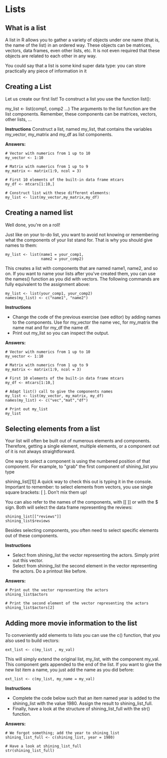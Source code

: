 # Lists
## What is a list

A list in R allows you to gather a variety of objects under one name (that is, the name of the list) in an ordered way. These objects can be matrices, vectors, data frames, even other lists, etc. It is not even required that these objects are related to each other in any way.

You could say that a list is some kind super data type: you can store practically any piece of information in it
## Creating a List

Let us create our first list! To construct a list you use the function list():

my_list <- list(comp1, comp2 ...)
The arguments to the list function are the list components. Remember, these components can be matrices, vectors, other lists, ...

**Instructions**
Construct a list, named my_list, that contains the variables my_vector, my_matrix and my_df as list components.

**Answers:**
```
# Vector with numerics from 1 up to 10
my_vector <- 1:10 

# Matrix with numerics from 1 up to 9
my_matrix <- matrix(1:9, ncol = 3)

# First 10 elements of the built-in data frame mtcars
my_df <- mtcars[1:10,]

# Construct list with these different elements:
my_list <- list(my_vector,my_matrix,my_df)
```
## Creating a named list
Well done, you're on a roll!

Just like on your to-do list, you want to avoid not knowing or remembering what the components of your list stand for. That is why you should give names to them:
```
my_list <- list(name1 = your_comp1, 
                name2 = your_comp2)
```
This creates a list with components that are named name1, name2, and so on. If you want to name your lists after you've created them, you can use the names() function as you did with vectors. The following commands are fully equivalent to the assignment above:
```
my_list <- list(your_comp1, your_comp2)
names(my_list) <- c("name1", "name2")
```

**Instructions**
- Change the code of the previous exercise (see editor) by adding names to the components. Use for my_vector the name vec, for my_matrix the name mat and for my_df the name df.
- Print out my_list so you can inspect the output.

**Answers:**
```
# Vector with numerics from 1 up to 10
my_vector <- 1:10 

# Matrix with numerics from 1 up to 9
my_matrix <- matrix(1:9, ncol = 3)

# First 10 elements of the built-in data frame mtcars
my_df <- mtcars[1:10,]

# Adapt list() call to give the components names
my_list <- list(my_vector, my_matrix, my_df)
names(my_list) <- c("vec","mat","df")

# Print out my_list
my_list
```
## Selecting elements from a list
Your list will often be built out of numerous elements and components. Therefore, getting a single element, multiple elements, or a component out of it is not always straightforward.

One way to select a component is using the numbered position of that component. For example, to "grab" the first component of shining_list you type

shining_list[[1]]
A quick way to check this out is typing it in the console. Important to remember: to select elements from vectors, you use single square brackets: [ ]. Don't mix them up!

You can also refer to the names of the components, with [[ ]] or with the $ sign. Both will select the data frame representing the reviews:
```
shining_list[["reviews"]]
shining_list$reviews
```
Besides selecting components, you often need to select specific elements out of these components.

**Instructions**
- Select from shining_list the vector representing the actors. Simply print out this vector.
- Select from shining_list the second element in the vector representing the actors. Do a printout like before.

**Answers:**
```
# Print out the vector representing the actors
shining_list$actors

# Print the second element of the vector representing the actors
shining_list$actors[2]
```
## Adding more movie information to the list

To conveniently add elements to lists you can use the c() function, that you also used to build vectors:
```
ext_list <- c(my_list , my_val)
```
This will simply extend the original list, my_list, with the component my_val. This component gets appended to the end of the list. If you want to give the new list item a name, you just add the name as you did before:
```
ext_list <- c(my_list, my_name = my_val)
```

**Instructions**
- Complete the code below such that an item named year is added to the shining_list with the value 1980. Assign the result to shining_list_full.
- Finally, have a look at the structure of shining_list_full with the str() function.

**Answers:**
```
# We forgot something; add the year to shining_list
shining_list_full <- c(shining_list, year = 1980)

# Have a look at shining_list_full
str(shining_list_full)
```